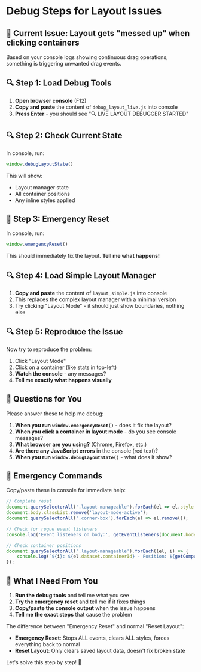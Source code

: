 # Debug Steps for Layout Issues

## 🚨 **Current Issue**: Layout gets "messed up" when clicking containers

Based on your console logs showing continuous drag operations, something is triggering unwanted drag events.

## 🔍 **Step 1: Load Debug Tools**

1. **Open browser console** (F12)
2. **Copy and paste** the content of `debug_layout_live.js` into console
3. **Press Enter** - you should see "🔍 LIVE LAYOUT DEBUGGER STARTED"

## 🔍 **Step 2: Check Current State**

In console, run:
```javascript
window.debugLayoutState()
```

This will show:
- Layout manager state
- All container positions
- Any inline styles applied

## 🚨 **Step 3: Emergency Reset**

In console, run:
```javascript
window.emergencyReset()
```

This should immediately fix the layout. **Tell me what happens!**

## 🔍 **Step 4: Load Simple Layout Manager**

1. **Copy and paste** the content of `layout_simple.js` into console
2. This replaces the complex layout manager with a minimal version
3. Try clicking "Layout Mode" - it should just show boundaries, nothing else

## 🔍 **Step 5: Reproduce the Issue**

Now try to reproduce the problem:
1. Click "Layout Mode"
2. Click on a container (like stats in top-left)
3. **Watch the console** - any messages?
4. **Tell me exactly what happens visually**

## 🎯 **Questions for You**

Please answer these to help me debug:

1. **When you run `window.emergencyReset()`** - does it fix the layout?
2. **When you click a container in layout mode** - do you see console messages?
3. **What browser are you using?** (Chrome, Firefox, etc.)
4. **Are there any JavaScript errors** in the console (red text)?
5. **When you run `window.debugLayoutState()`** - what does it show?

## 🔧 **Emergency Commands**

Copy/paste these in console for immediate help:

```javascript
// Complete reset
document.querySelectorAll('.layout-manageable').forEach(el => el.style.cssText = '');
document.body.classList.remove('layout-mode-active');
document.querySelectorAll('.corner-box').forEach(el => el.remove());

// Check for rogue event listeners
console.log('Event listeners on body:', getEventListeners(document.body));

// Check container positions
document.querySelectorAll('.layout-manageable').forEach((el, i) => {
    console.log(`${i}: ${el.dataset.containerId} - Position: ${getComputedStyle(el).position}`);
});
```

## 🎯 **What I Need From You**

1. **Run the debug tools** and tell me what you see
2. **Try the emergency reset** and tell me if it fixes things
3. **Copy/paste the console output** when the issue happens
4. **Tell me the exact steps** that cause the problem

The difference between "Emergency Reset" and normal "Reset Layout":
- **Emergency Reset**: Stops ALL events, clears ALL styles, forces everything back to normal
- **Reset Layout**: Only clears saved layout data, doesn't fix broken state

Let's solve this step by step! 🎯 